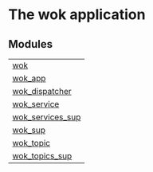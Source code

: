 

# The wok application #


## Modules ##


<table width="100%" border="0" summary="list of modules">
<tr><td><a href="wok.md" class="module">wok</a></td></tr>
<tr><td><a href="wok_app.md" class="module">wok_app</a></td></tr>
<tr><td><a href="wok_dispatcher.md" class="module">wok_dispatcher</a></td></tr>
<tr><td><a href="wok_service.md" class="module">wok_service</a></td></tr>
<tr><td><a href="wok_services_sup.md" class="module">wok_services_sup</a></td></tr>
<tr><td><a href="wok_sup.md" class="module">wok_sup</a></td></tr>
<tr><td><a href="wok_topic.md" class="module">wok_topic</a></td></tr>
<tr><td><a href="wok_topics_sup.md" class="module">wok_topics_sup</a></td></tr></table>

